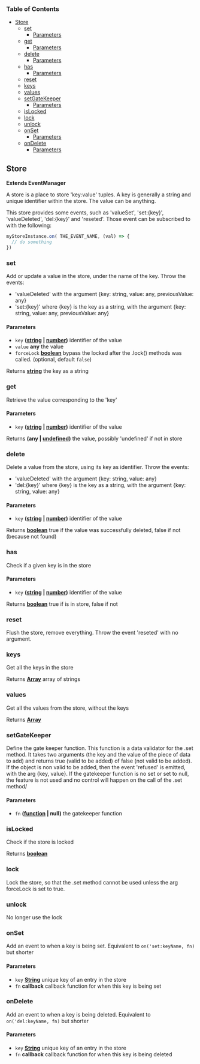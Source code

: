 <!-- Generated by documentation.js. Update this documentation by updating the source code. -->

### Table of Contents

-   [Store][1]
    -   [set][2]
        -   [Parameters][3]
    -   [get][4]
        -   [Parameters][5]
    -   [delete][6]
        -   [Parameters][7]
    -   [has][8]
        -   [Parameters][9]
    -   [reset][10]
    -   [keys][11]
    -   [values][12]
    -   [setGateKeeper][13]
        -   [Parameters][14]
    -   [isLocked][15]
    -   [lock][16]
    -   [unlock][17]
    -   [onSet][18]
        -   [Parameters][19]
    -   [onDelete][20]
        -   [Parameters][21]

## Store

**Extends EventManager**

A store is a place to store 'key:value' tuples. A key is generally a string
and unique identifier within the store. The value can be anything.

This store provides some events, such as 'valueSet', 'set:{key}', 'valueDeleted',
'del:{key}' and 'reseted'. Those event can be subscribed to with the following:

```js
myStoreInstance.on( THE_EVENT_NAME, (val) => {
  // do something
})
```

### set

Add or update a value in the store, under the name of the key.
Throw the events:

-   'valueDeleted' with the argument {key: string, value: any, previousValue: any}
-   'set:{key}' where {key} is the key as a string, with the argument {key: string, value: any, previousValue: any}

#### Parameters

-   `key` **([string][22] \| [number][23])** identifier of the value
-   `value` **any** the value
-   `forceLock` **[boolean][24]** bypass the locked after the .lock() methods was called. (optional, default `false`)

Returns **[string][22]** the key as a string

### get

Retrieve the value corresponding to the 'key'

#### Parameters

-   `key` **([string][22] \| [number][23])** identifier of the value

Returns **(any | [undefined][25])** the value, possibly 'undefined' if not in store

### delete

Delete a value from the store, using its key as identifier.
Throw the events:

-   'valueDeleted' with the argument {key: string, value: any}
-   'del:{key}' where {key} is the key as a string, with the argument {key: string, value: any}

#### Parameters

-   `key` **([string][22] \| [number][23])** identifier of the value

Returns **[boolean][24]** true if the value was successfully deleted, false if not (because not found)

### has

Check if a given key is in the store

#### Parameters

-   `key` **([string][22] \| [number][23])** identifier of the value

Returns **[boolean][24]** true if is in store, false if not

### reset

Flush the store, remove everything.
Throw the event 'reseted' with no argument.

### keys

Get all the keys in the store

Returns **[Array][26]** array of strings

### values

Get all the values from the store, without the keys

Returns **[Array][26]** 

### setGateKeeper

Define the gate keeper function.
This function is a data validator for the .set method. It takes two arguments
(the key and the value of the piece of data to add) and returns true (valid to be added)
of false (not valid to be added). If the object is non valid to be added, then the event
'refused' is emitted, with the arg {key, value}.
If the gatekeeper function is no set or set to null, the feature is not used and no
control will happen on the call of the .set method/

#### Parameters

-   `fn` **([function][27] | null)** the gatekeeper function

### isLocked

Check if the store is locked

Returns **[boolean][24]** 

### lock

Lock the store, so that the .set method cannot be used unless the
arg forceLock is set to true.

### unlock

No longer use the lock

### onSet

Add an event to when a key is being set. Equivalent to `on('set:keyName, fn)` but shorter

#### Parameters

-   `key` **[String][22]** unique key of an entry in the store
-   `fn` **callback** callback function for when this key is being set

### onDelete

Add an event to when a key is being deleted. Equivalent to `on('del:keyName, fn)` but shorter

#### Parameters

-   `key` **[String][22]** unique key of an entry in the store
-   `fn` **callback** callback function for when this key is being deleted

[1]: #store

[2]: #set

[3]: #parameters

[4]: #get

[5]: #parameters-1

[6]: #delete

[7]: #parameters-2

[8]: #has

[9]: #parameters-3

[10]: #reset

[11]: #keys

[12]: #values

[13]: #setgatekeeper

[14]: #parameters-4

[15]: #islocked

[16]: #lock

[17]: #unlock

[18]: #onset

[19]: #parameters-5

[20]: #ondelete

[21]: #parameters-6

[22]: https://developer.mozilla.org/docs/Web/JavaScript/Reference/Global_Objects/String

[23]: https://developer.mozilla.org/docs/Web/JavaScript/Reference/Global_Objects/Number

[24]: https://developer.mozilla.org/docs/Web/JavaScript/Reference/Global_Objects/Boolean

[25]: https://developer.mozilla.org/docs/Web/JavaScript/Reference/Global_Objects/undefined

[26]: https://developer.mozilla.org/docs/Web/JavaScript/Reference/Global_Objects/Array

[27]: https://developer.mozilla.org/docs/Web/JavaScript/Reference/Statements/function
